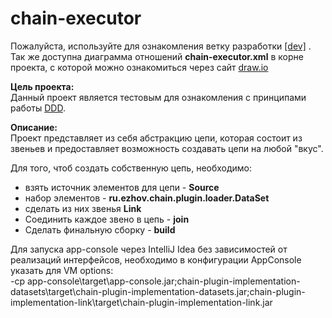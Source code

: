 # chain-executor  

Пожалуйста, используйте для ознакомления ветку разработки <a href="https://github.com/ezhov-da/chain-executor/tree/dev">[dev]</a> .  
Так же доступна диаграмма отношений **chain-executor.xml** в корне проекта, с которой можно ознакомиться через сайт <a href="https://www.draw.io">draw.io</a> 

**Цель проекта:**  
Данный проект является тестовым для ознакомления с принципами работы <a href="https://8thlight.com/blog/uncle-bob/2012/08/13/the-clean-architecture.html">DDD</a>.

**Описание:**  
Проект представляет из себя абстракцию цепи, которая состоит из звеньев и предоставляет возможность создавать цепи на любой "вкус".

Для того, чтоб создать собственную цепь, необходимо:    
* взять источник элементов для цепи - **Source**
* набор элементов - **ru.ezhov.chain.plugin.loader.DataSet**
* сделать из них звенья **Link**
* Соединить каждое звено в цепь - **join**
* Сделать финальную сборку - **build**


Для запуска app-console через IntelliJ Idea без зависимостей от реализаций интерфейсов, необходимо в конфигурации AppConsole указать для VM options:   
-cp app-console\target\app-console.jar;chain-plugin-implementation-datasets\target\chain-plugin-implementation-datasets.jar;chain-plugin-implementation-link\target\chain-plugin-implementation-link.jar
